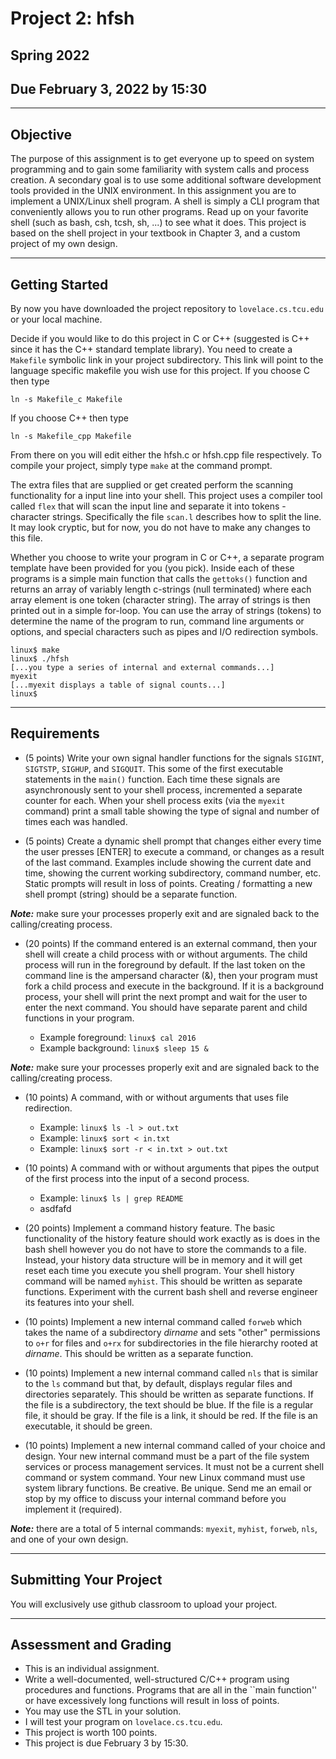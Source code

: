 # Project 2: hfsh

## Spring 2022
## Due February 3, 2022 by 15:30

---

## Objective

The purpose of this assignment is to get everyone up to speed on system programming and to gain some familiarity with system calls and process creation.  A secondary goal is to use some additional software development tools provided in the UNIX environment.  In this assignment you are to implement a UNIX/Linux shell program.  A shell is simply a CLI program that conveniently allows you to run other programs.  Read up on your favorite shell (such as bash, csh, tcsh, sh, ...) to see what it does.  This project is based on the shell project in your textbook in Chapter 3, and a custom project of my own design.

---

## Getting Started

By now you have downloaded the project repository to `lovelace.cs.tcu.edu` or your local machine.

Decide if you would like to do this project in C or C++ (suggested is C++ since it has the C++ standard template library).  You need to create a `Makefile` symbolic link in your project subdirectory.  This link will point to the language specific makefile you wish use for this project.  If you choose C then type

```text 
ln -s Makefile_c Makefile
```

If you choose C++ then type 
```text
ln -s Makefile_cpp Makefile
```
From there on you will edit either the hfsh.c or hfsh.cpp file respectively.  To compile your project, simply type `make` at the command prompt.

The extra files that are supplied or get created perform the scanning functionality for a input line into your shell.  This project uses a compiler tool called `flex` that will scan the input line and separate it into tokens - character strings.  Specifically the file `scan.l` describes how to split the line.  It may look cryptic, but for now, you do not have to make any changes to this file.

Whether you choose to write your program in C or C++, a separate program template have been provided for you (you pick).  Inside each of these programs is a simple main function that calls the `gettoks()` function and returns an array of variably length c-strings (null terminated) where each array element is one token (character string).  The array of strings is then printed out in a simple for-loop.  You can use the array of strings (tokens) to determine the name of the program to run, command line arguments or options, and special characters such as pipes and I/O redirection symbols.

```text
linux$ make
linux$ ./hfsh
[...you type a series of internal and external commands...]
myexit
[...myexit displays a table of signal counts...]
linux$
```

---

## Requirements

- (5 points)  Write your own signal handler functions for the signals `SIGINT`, `SIGTSTP`, `SIGHUP`, and `SIGQUIT`.  This some of the first executable statements in the `main()` function.  Each time these signals are asynchronously sent to your shell process, incremented a separate counter for each.  When your shell process exits (via the `myexit` command) print a small table showing the type of signal and number of times each was handled.

- (5 points)  Create a dynamic shell prompt that changes either every time the user presses [ENTER] to execute a command, or changes as a result of the last command.  Examples include showing the current date and time, showing the current working subdirectory, command number, etc.  Static prompts will result in loss of points.  Creating / formatting a new shell prompt (string) should be a separate function.

_**Note:**_ make sure your processes properly exit and are signaled back to the calling/creating process.

- (20 points) If the command entered is an external command, then your shell will create a child process with or without arguments.  The child process will run in the foreground by default.  If the last token on the command line is the ampersand character (&), then your program must fork a child process and execute in the background.  If it is a background process, your shell will print the next prompt and wait for the user to enter the next command.  You should have separate parent and child functions in your program.

    - Example foreground: `linux$ cal 2016`
	- Example background: `linux$ sleep 15 &` 

_**Note:**_ make sure your processes properly exit and are signaled back to the calling/creating process.

- (10 points)  A command, with or without arguments that uses file redirection. 

    - Example: `linux$ ls -l > out.txt` 
	- Example: `linux$ sort < in.txt`
	- Example: `linux$ sort -r < in.txt > out.txt`

- (10 points) A command with or without arguments that pipes the output of the first process into the input of a second process.
    - Example: `linux$ ls | grep README`
    - asdfafd

- (20 points) Implement a command history feature.  The basic functionality of the history feature should work exactly as is does in the bash shell however you do not have to store the commands to a file.  Instead, your history data structure will be in memory and it will get reset each time you execute you shell program.  Your shell history command will be named `myhist`.  This should be written as separate functions.  Experiment with the current bash shell and reverse engineer its features into your shell.

- (10 points) Implement a new internal command called `forweb` which takes the name of a subdirectory _dirname_ and sets "other" permissions to `o+r` for files and `o+rx` for subdirectories in the file hierarchy rooted at _dirname_.  This should be written as a separate function.
	
- (10 points)  Implement a new internal command called `nls` that is similar to the `ls` command but that, by default, displays regular files and directories separately.  This should be written as separate functions.  If the file is a subdirectory, the text should be blue.  If the file is a regular file, it should be gray.  If the file is a link, it should be red.  If the file is an executable, it should be green.
	
- (10 points)  Implement a new internal command called of your choice and design.  Your new internal command must be a part of the file system services or process management services.  It must not be a current shell command or system command.  Your new Linux command must use system library functions.  Be creative.  Be unique.	 Send me an email or stop by my office to discuss your internal command before you implement it (required).

_**Note:**_ there are a total of 5 internal commands: `myexit`, `myhist`, `forweb`, `nls`, and one of your own design.  

---

## Submitting Your Project
You will exclusively use github classroom to upload your project.

---

## Assessment and Grading
- This is an individual assignment.  
- Write a well-documented, well-structured C/C++ program using procedures and functions.  Programs that are all in the ``main function'' or have excessively long functions will result in loss of points. 
- You may use the STL in your solution.  
- I will test your program on `lovelace.cs.tcu.edu`. 
- This project is worth 100 points.
- This project is due February 3 by 15:30.
